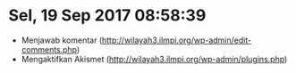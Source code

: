 # Sel, 19 Sep 2017 08:58:39

- Menjawab komentar (http://wilayah3.ilmpi.org/wp-admin/edit-comments.php)
- Mengaktifkan Akismet (http://wilayah3.ilmpi.org/wp-admin/plugins.php)